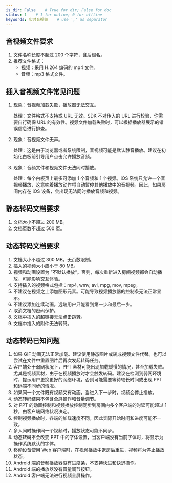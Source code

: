 ```yaml
---
is_dir: False    # True for dir; False for doc
status: 1    # 1 for online; 0 for offline
keywords: 实时音视频    # use ',' as separator
---
```


## 音视频文件要求
1. 文件名称长度不超过 200 个字符，含后缀名。
2. 推荐文件格式：
    - 视频：采用 H.264 编码的 mp4 文件。
    - 音频：mp3 格式文件。

## 插入音视频文件常见问题

1. 现象：音视频加载失败，播放器无法交互。

    处理：文件格式不支持或 URL 无效。SDK 不对传入的 URL 进行校验，你需要自行确保 URL 的有效性。视频文件加载失败时，可以根据播放器展示的错误信息进行排查。

2. 现象：音视频文件无声。

    处理：这是由于浏览器或者系统限制，音视频可能是默认静音播放。建议在初始化白板前引导用户点击允许播放音频。
3. 现象：音频文件和视频文件无法同时播放。

    处理：每个白板页上最多可添加 1 个音频和 1 个视频。iOS 系统只允许一个音视频播放，这意味着播放动作将自动暂停其他播放中的音视频。因此，如果房间内存在 iOS 设备，会出现无法同时播放音频和视频。

## 静态转码文档要求

1. 文档大小不超过 200 MB。
1. 文档页数不超过 500 页。

## 动态转码文档要求

1. 文档大小不超过 300 MB。无页数限制。
1. 插入的视频大小应小于 80 MB。
1. 视频和动画设置为 ”不默认播放“。否则，每次重新进入房间视频都会自动播放，可能影响交互体验。
1. 支持插入的视频格式包括：mp4, wmv, avi, mpg, mov, mpeg。
1. 不建议在视频之上添加图形元素。可能导致视频播放器的控制条无法正常显示。
1. 不建议添加连续动画。远端用户只能看到第一步和最后一步。
1. 取消文档的密码保护。
1. 文档中插入的超链接无法点击跳转。
1. 文档中插入的附件无法转码。

## 动态转码已知问题

1. 如果 GIF 动画无法正常加载。建议使用静态图片或转成视频文件代替。也可以尝试在文件中重置图片后再次发起转码任务。
1. 客户端处于弱网状况下，PPT 素材可能出现加载缓慢的情况，甚至加载失败。尤其是视频素材，由于在视频播放时才会触发转码。建议在检测到弱网环境时，提示用户更换更好的网络环境，否则可能需要等待较长时间或出现 PPT 和远端不同步的情况。
1. 如果同一个文件既有视频又有动画，当进入下一步时，视频会停止播放。
1. 动态转码结果不包含全屏操作和音量调节。
1. 对 PPT 的动画控制和视频播放控制同步到房间内多个客户端的时延可能超过 1 秒，由客户端网络状况决定。
1. 控制视频播放时，各端的加载速度不同，因此实际开始时间和进度可能不一致。
1. 多人同时操作同一个视频时，播放状态可能不同步。
1. 动态转码不会改变 PPT 中的字体设置，当客户端没有当前字体时，将显示为操作系统默认的字体。
1. 移动设备使用 Web 客户端时，在视频播放中退房后重进，视频将为停止播放状态。
1. Android 端的音频播放器没有进度条，不支持快进和快退操作。
1. Android 端的播放器没有音量调节按钮。
1. Android 客户端无法进行视频全屏操作。
